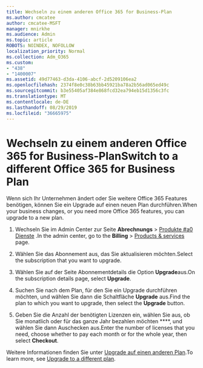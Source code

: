 ```yaml
---
title: Wechseln zu einem anderen Office 365 for Business-Plan
ms.author: cmcatee
author: cmcatee-MSFT
manager: mnirkhe
ms.audience: Admin
ms.topic: article
ROBOTS: NOINDEX, NOFOLLOW
localization_priority: Normal
ms.collection: Adm_O365
ms.custom:
- "438"
- "1400007"
ms.assetid: 49d77463-d3da-4106-abcf-2d5209106ea2
ms.openlocfilehash: 2374f8e0c38b63bb45921ba78a2b56ad065ed49c
ms.sourcegitcommit: b3e55405af384e868fcd32ea794eb15d1356c3fc
ms.translationtype: MT
ms.contentlocale: de-DE
ms.lasthandoff: 08/29/2019
ms.locfileid: "36665975"
---
```

# <a name="switch-to-a-different-office-365-for-business-plan"></a><span data-ttu-id="4d1f8-102">Wechseln zu einem anderen Office 365 for Business-Plan</span><span class="sxs-lookup"><span data-stu-id="4d1f8-102">Switch to a different Office 365 for Business Plan</span></span>

<span data-ttu-id="4d1f8-103">Wenn sich Ihr Unternehmen ändert oder Sie weitere Office 365 Features benötigen, können Sie ein Upgrade auf einen neuen Plan durchführen.</span><span class="sxs-lookup"><span data-stu-id="4d1f8-103">When your business changes, or you need more Office 365 features, you can upgrade to a new plan.</span></span>
  
1. <span data-ttu-id="4d1f8-104">Wechseln Sie im Admin Center zur Seite **Abrechnungs** \> [Produkte #a0 Dienste](https://go.microsoft.com/fwlink/p/?linkid=842054) .</span><span class="sxs-lookup"><span data-stu-id="4d1f8-104">In the admin center, go to the **Billing** \> [Products & services](https://go.microsoft.com/fwlink/p/?linkid=842054) page.</span></span>

2. <span data-ttu-id="4d1f8-105">Wählen Sie das Abonnement aus, das Sie aktualisieren möchten.</span><span class="sxs-lookup"><span data-stu-id="4d1f8-105">Select the subscription that you want to upgrade.</span></span>

3. <span data-ttu-id="4d1f8-106">Wählen Sie auf der Seite Abonnementdetails die Option **Upgrade**aus.</span><span class="sxs-lookup"><span data-stu-id="4d1f8-106">On the subscription details page, select **Upgrade**.</span></span>

4. <span data-ttu-id="4d1f8-107">Suchen Sie nach dem Plan, für den Sie ein Upgrade durchführen möchten, und wählen Sie dann die Schaltfläche **Upgrade** aus.</span><span class="sxs-lookup"><span data-stu-id="4d1f8-107">Find the plan to which you want to upgrade, then select the **Upgrade** button.</span></span>

5. <span data-ttu-id="4d1f8-108">Geben Sie die Anzahl der benötigten Lizenzen ein, wählen Sie aus, ob Sie monatlich oder für das ganze Jahr bezahlen möchten \*\*\*\*, und wählen Sie dann Auschecken aus.</span><span class="sxs-lookup"><span data-stu-id="4d1f8-108">Enter the number of licenses that you need, choose whether to pay each month or for the whole year, then select **Checkout**.</span></span>

<span data-ttu-id="4d1f8-109">Weitere Informationen finden Sie unter [Upgrade auf einen anderen Plan](https://docs.microsoft.com/office365/admin/subscriptions-and-billing/upgrade-to-different-plan).</span><span class="sxs-lookup"><span data-stu-id="4d1f8-109">To learn more, see [Upgrade to a different plan](https://docs.microsoft.com/office365/admin/subscriptions-and-billing/upgrade-to-different-plan).</span></span>  